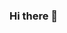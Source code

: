 ### Hi there 👋

<!--
**AmrGablla/AmrGablla** is a ✨ _special_ ✨ repository because its `README.md` (this file) appears on your GitHub profile.

Here are some ideas to get you started:

- 🔭 I’m currently working on ROLOGY
- 🌱 I’m currently learning NODEJS  
- 📫 How to reach me: amrjablla@gmail.com 
-->
